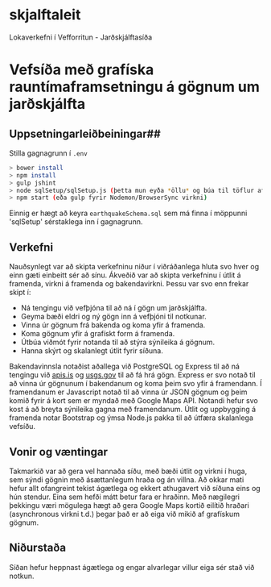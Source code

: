 # skjalftaleit
Lokaverkefni í Vefforritun - Jarðskjálftasíða

# Vefsíða með grafíska rauntímaframsetningu á gögnum um jarðskjálfta #

## Uppsetningarleiðbeiningar##
Stilla gagnagrunn í `.env`

```bash
> bower install
> npm install
> gulp jshint
> node sqlSetup/sqlSetup.js (þetta mun eyða *öllu* og búa til töflur aftur)
> npm start (eða gulp fyrir Nodemon/BrowserSync virkni)
```

Einnig er hægt að keyra `earthquakeSchema.sql` sem má finna í möppunni
'sqlSetup' sérstaklega inn í gagnagrunn.


## Verkefni ##

Nauðsynlegt var að skipta verkefninu niður í viðráðanlega hluta svo hver og einn
gæti einbeitt sér að sínu. Ákveðið var að skipta verkefninu í útlit á framenda,
virkni á framenda og bakendavirkni. Þessu var svo enn frekar skipt í:

* Ná tengingu við vefþjóna til að ná í gögn um jarðskjálfta.
* Geyma bæði eldri og ný gögn inn á vefþjóni til notkunar.
* Vinna úr gögnum frá bakenda og koma yfir á framenda.
* Koma gögnum yfir á grafískt form á framenda.
* Útbúa viðmót fyrir notanda til að stýra sýnileika á gögnum.
* Hanna skýrt og skalanlegt útlit fyrir síðuna.

Bakendavinnsla notaðist aðallega við PostgreSQL og Express til að ná tengingu við
[apis.is](http://docs.apis.is/#) og [usgs.gov](http://www.usgs.gov/) til
að fá hrá gögn. Express er svo notað til að vinna úr gögnunum í bakendanum og koma þeim
svo yfir á framendann. Í framendanum er Javascript notað til að vinna úr JSON gögnum
og þeim komið fyrir á kort sem er myndað með Google Maps API. Notandi hefur svo kost
á að breyta sýnileika gagna með framendanum. Útlit og uppbygging á framenda notar
Bootstrap og ýmsa Node.js pakka til að útfæra skalanlega vefsíðu.

## Vonir og væntingar ##

Takmarkið var að gera vel hannaða síðu, með bæði útlit og virkni í huga, sem sýndi
gögnin með ásættanlegum hraða og án villna. Að okkar mati hefur allt ofangreint
tekist ágætlega og ekkert athugavert við síðuna eins og hún stendur. Eina sem
hefði mátt betur fara er hraðinn. Með nægilegri þekkingu væri mögulega hægt að
gera Google Maps kortið eilítið hraðari (asynchronous virkni t.d.) þegar það er
að eiga við mikið af grafískum gögnum.

## Niðurstaða ##
Síðan hefur heppnast ágætlega og engar alvarlegar villur eiga sér stað
við notkun.
